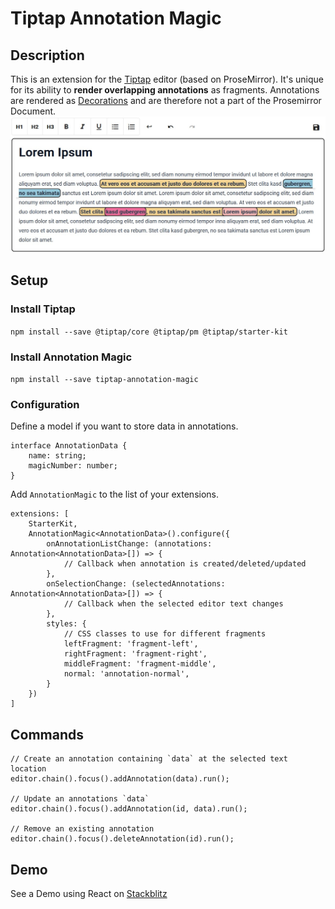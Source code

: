 # Tiptap Annotation Magic
## Description

This is an extension for the [Tiptap](https://github.com/ueberdosis/tiptap) editor (based on ProseMirror). It's unique
for its ability to **render overlapping annotations** as fragments. Annotations are rendered as [Decorations](https://prosemirror.net/docs/ref/#view.Decorations)
and are therefore not a part of the Prosemirror Document.
![Example](./assets/demo.jpg)

## Setup

### Install Tiptap

`npm install --save @tiptap/core @tiptap/pm @tiptap/starter-kit`

### Install Annotation Magic

`npm install --save tiptap-annotation-magic`

### Configuration

Define a model if you want to store data in annotations.

```{ts}
interface AnnotationData {
    name: string;
    magicNumber: number;
}
```

Add `AnnotationMagic` to the list of your extensions.

```{ts}
extensions: [
    StarterKit,
    AnnotationMagic<AnnotationData>().configure({
        onAnnotationListChange: (annotations: Annotation<AnnotationData>[]) => {
            // Callback when annotation is created/deleted/updated
        },
        onSelectionChange: (selectedAnnotations: Annotation<AnnotationData>[]) => {
            // Callback when the selected editor text changes
        },
        styles: {
            // CSS classes to use for different fragments
            leftFragment: 'fragment-left',
            rightFragment: 'fragment-right',
            middleFragment: 'fragment-middle',
            normal: 'annotation-normal',
        }
    })
]
```

## Commands

```{ts}
// Create an annotation containing `data` at the selected text location
editor.chain().focus().addAnnotation(data).run();

// Update an annotations `data`
editor.chain().focus().addAnnotation(id, data).run();

// Remove an existing annotation
editor.chain().focus().deleteAnnotation(id).run();
```

## Demo

See a Demo using React on [Stackblitz](https://stackblitz.com/edit/stackblitz-starters-4gxggz?file=src%2FTiptap.tsx)